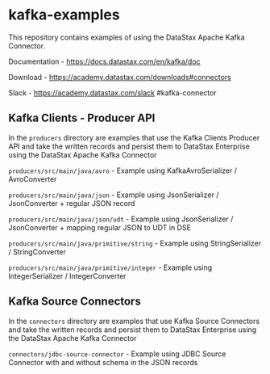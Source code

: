 # kafka-examples
This repository contains examples of using the DataStax Apache Kafka Connector. 

Documentation - https://docs.datastax.com/en/kafka/doc

Download - https://academy.datastax.com/downloads#connectors

Slack - https://academy.datastax.com/slack #kafka-connector

## Kafka Clients - Producer API
In the `producers` directory are examples that use the Kafka Clients Producer API and take the written records and persist them to DataStax Enterprise using the DataStax Apache Kafka Connector

`producers/src/main/java/avro` - Example using KafkaAvroSerializer / AvroConverter

`producers/src/main/java/json` - Example using JsonSerializer / JsonConverter + regular JSON record

`producers/src/main/java/json/udt` - Example using JsonSerializer / JsonConverter + mapping regular JSON to UDT in DSE

`producers/src/main/java/primitive/string` - Example using StringSerializer / StringConverter

`producers/src/main/java/primitive/integer` - Example using IntegerSerializer / IntegerConverter

## Kafka Source Connectors
In the `connectors` directory are examples that use Kafka Source Connectors and take the written records and persist them to DataStax Enterprise using the DataStax Apache Kafka Connector

`connectors/jdbc-source-connector` - Example using JDBC Source Connector with and without schema in the JSON records
